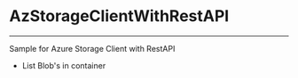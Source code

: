 # AzStorageClientWithRestAPI
-------
Sample for Azure Storage Client with RestAPI
* List Blob's in container
